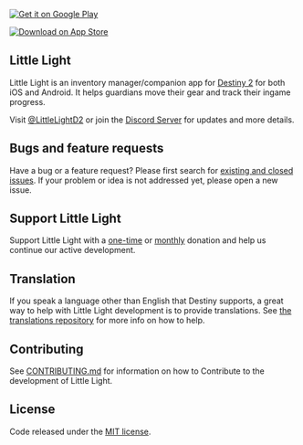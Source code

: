 
[![Get it on Google Play](https://developer.android.com/images/brand/en_generic_rgb_wo_45.png)](https://play.google.com/store/apps/details?id=me.markezine.luzinha)

[![Download on App Store](https://linkmaker.itunes.apple.com/en-us/badge-lrg.svg?releaseDate=2018-04-22&kind=iossoftware&bubble=ios_apps)](https://itunes.apple.com/us/app/little-light-for-destiny-2/id1373037254?mt=8)


## Little Light
Little Light is an inventory manager/companion app for [Destiny 2](http://destinythegame.com/) for both iOS and Android. It helps guardians move their gear and track their ingame progress.

Visit [@LittleLightD2](http://twitter.com/LittleLightD2) or join the [Discord Server](https://discord.gg/dTKhBD) for updates and more details.

## Bugs and feature requests
Have a bug or a feature request? Please first search for [existing and closed issues](https://github.com/littlelight-destiny/littlelight/issues). If your problem or idea is not addressed yet, please open a new issue.

## Support Little Light
Support Little Light with a [one-time](https://ko-fi.com/littlelight) or [monthly](https://www.patreon.com/littlelightD2) donation and help us continue our active development.

## Translation
If you speak a language other than English that Destiny supports, a great way to help with Little Light development is to provide translations. See [the translations repository](https://github.com/littlelight-destiny/littlelight_translations) for more info on how to help.

## Contributing

See [CONTRIBUTING.md](https://github.com/littlelight-destiny/littlelight/blob/master/docs/CONTRIBUTING.md) for information on how to Contribute to the development of Little Light.

## License
Code released under the [MIT license](http://choosealicense.com/licenses/mit/).
